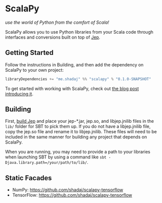 # ScalaPy
*use the world of Python from the comfort of Scala!*

ScalaPy allows you to use Python libraries from your Scala code through interfaces and conversions built on top of [Jep](https://github.com/mrj0/jep).

## Getting Started
Follow the instructions in Building, and then add the dependency on ScalaPy to your own project:

```scala
libraryDependencies += "me.shadaj" %% "scalapy" % "0.1.0-SNAPSHOT"
```

To get started with working with ScalaPy, check out [the blog post introducing it](http://blog.shadaj.me/2017/01/02/tensorflow-in-scala-with-scalapy.html).

## Building
First, [build Jep](https://github.com/mrj0/jep/wiki/Getting-Started) and place your jep-*.jar, jep.so, and libjep.jnilib files in the `lib/` folder for SBT to pick them up. If you do not have a libjep.jnilib file, copy the jep.so file and rename it to libjep.jnilib. These files will need to be included in the same manner for building any project that depends on ScalaPy.

When you are running, you may need to provide a path to your libraries when launching SBT by using a command like `sbt -Djava.library.path=/your/path/to/lib/`.

## Static Facades
+ NumPy: https://github.com/shadaj/scalapy-tensorflow
+ TensorFlow: https://github.com/shadaj/scalapy-tensorflow
